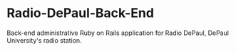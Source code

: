Radio-DePaul-Back-End
=====================

Back-end administrative Ruby on Rails application for Radio DePaul, DePaul University's radio station.